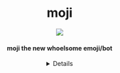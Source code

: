 <div align="center">
<h1>moji</h1>
<img src="https://user-images.githubusercontent.com/75433579/110415389-c5942180-805f-11eb-8488-5aa3eaa5761c.png"/>
<h4>moji the new whoelsome emoji/bot</h4>

<details>
```text
developer: yumyumyumyum#6512
```
</details>
 
</div>
